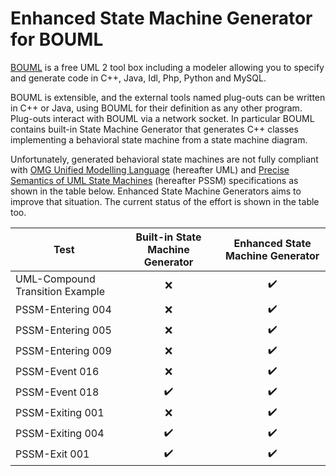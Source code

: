 # Enhanced State Machine Generator for BOUML

[BOUML](https://www.bouml.fr/) is a free UML 2 tool box including a modeler allowing you to specify and generate code in C++, Java, Idl, Php, Python and MySQL.

BOUML is extensible, and the external tools named plug-outs can be written in C++ or Java, using BOUML for their definition as any other program. Plug-outs
interact  with BOUML via a network socket. In particular BOUML contains built-in State Machine Generator that generates C++ classes implementing a behavioral state machine from a state machine diagram.

Unfortunately, generated behavioral state machines are not fully compliant with [OMG Unified Modelling Language](https://www.omg.org/spec/UML/) (hereafter UML) and [Precise Semantics of UML State Machines](https://www.omg.org/spec/PSSM/) (hereafter PSSM) specifications as shown in the table below. Enhanced State Machine Generators aims to improve that situation. The current status of the effort is shown in the table too.


| Test | Built-in State Machine Generator | Enhanced State Machine Generator |
|------|:-----------------:|:----:|
|UML-Compound Transition Example | :x: |  :heavy_check_mark: |
|PSSM-Entering 004 | :x:   |  :heavy_check_mark:  |
|PSSM-Entering 005 |  :x:  |  :heavy_check_mark: |
|PSSM-Entering 009 | :x:   | :heavy_check_mark:   |
|PSSM-Event 016 | :x:   |  :heavy_check_mark:  |
|PSSM-Event 018 | :heavy_check_mark:   |  :heavy_check_mark:  |
|PSSM-Exiting 001 | :x:   |  :heavy_check_mark:  |
|PSSM-Exiting 004 | :heavy_check_mark:   |  :heavy_check_mark:  |
|PSSM-Exit 001 |:heavy_check_mark:    |  :heavy_check_mark:  |
